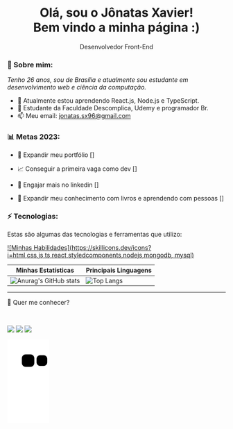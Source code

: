 <h1 align='center'>
  Olá, sou o Jônatas Xavier!
  <br/>
  Bem vindo a minha página :)
</h1>

<p align='center'>
  Desenvolvedor Front-End
</p>

### 🌻 Sobre mim:

<p>
  <em>
    Tenho 26 anos, sou de Brasília e atualmente sou estudante em desenvolvimento web e ciência da computação.
  </em>
</p>

- 🌱 Atualmente estou aprendendo React.js, Node.js e TypeScript.
- 🚀 Estudante da Faculdade Descomplica, Udemy e programador Br.
- 📫 Meu email: jonatas.sx96@gmail.com

### 📊 Metas 2023:

- 📂 Expandir meu portfólio []

- 📈 Conseguir a primeira vaga como dev []

- 📖 Engajar mais no linkedin []

- 📖 Expandir meu conhecimento com livros e aprendendo com pessoas []

### ⚡ Tecnologias:

Estas são algumas das tecnologias e ferramentas que utilizo:
 

[![Minhas Habilidades](https://skillicons.dev/icons?i=html,css,js,ts,react,styledcomponents,nodejs,mongodb, mysql)](https://skillicons.dev)

| Minhas Estatísticas                                                                                                                                                            | Principais Linguagens                                                                                                                                                                     |
| ------------------------------------------------------------------------------------------------------------------------------------------------------------------------ | ---------------------------------------------------------------------------------------------------------------------------------------------------------------------------------- |
| ![Anurag's GitHub stats](https://github-readme-stats.vercel.app/api?username=jonatassx96&show_icons=true&theme=highcontrast) | ![Top Langs](https://github-readme-stats.vercel.app/api/top-langs/?username=jonatassx96&layout=compact&theme=highcontrast) |

<div style="display: inline_block">





<hr>

💬 Quer me conhecer?
 
<br>
 
[<img src = "https://img.shields.io/badge/instagram-%23E4405F.svg?&style=for-the-badge&logo=instagram&logoColor=white">](https://www.instagram.com/jonatas.xavier.96/) [<img src="https://img.shields.io/badge/linkedin-%230077B5.svg?&style=for-the-badge&logo=linkedin&logoColor=white" />](https://www.linkedin.com/in/jonatas-xavier/)
[<img src="https://img.shields.io/badge/-gmail-2EC866?style=for-the-badge&logo=gmail&logoColor=white" />](mailto:jonatas.sx96@gmail.com)


![Snake animation](https://github.com/jonatassx96/jonatassx96/blob/output/github-contribution-grid-snake.svg)

